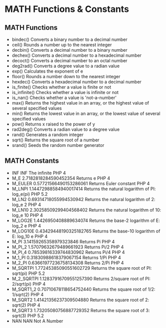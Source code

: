 # MATH Functions & Constants

## MATH Functions
- bindec()	Converts a binary number to a decimal number
- ceil()	Rounds a number up to the nearest integer
- decbin()	Converts a decimal number to a binary number
- dechex()	Converts a decimal number to a hexadecimal number
- decoct()	Converts a decimal number to an octal number
- deg2rad()	Converts a degree value to a radian value
- exp()	Calculates the exponent of e
- floor()	Rounds a number down to the nearest integer
- hexdec()	Converts a hexadecimal number to a decimal number
- is_finite()	Checks whether a value is finite or not
- is_infinite()	Checks whether a value is infinite or not
- is_nan()	Checks whether a value is 'not-a-number'
- max()	Returns the highest value in an array, or the highest value of several specified values
- min()	Returns the lowest value in an array, or the lowest value of several specified values
- pow()	Returns x raised to the power of y
- rad2deg()	Converts a radian value to a degree value
- rand()	Generates a random integer
- sqrt()	Returns the square root of a number
- srand()	Seeds the random number generator

## MATH Constants
- INF	INF	The infinite	PHP 4
- M_E	2.7182818284590452354	Returns e	PHP 4
- M_EULER	0.57721566490153286061	Returns Euler constant	PHP 4
- M_LNPI	1.14472988584940017414	Returns the natural logarithm of PI: log_e(pi)	PHP 5.2
- M_LN2	0.69314718055994530942	Returns the natural logarithm of 2: log_e 2	PHP 4
- M_LN10	2.30258509299404568402	Returns the natural logarithm of 10: log_e 10	PHP 4
- M_LOG2E	1.4426950408889634074	Returns the base-2 logarithm of E: log_2 e	PHP 4
- M_LOG10E	0.43429448190325182765	Returns the base-10 logarithm of E: log_10 e	PHP 4
- M_PI	3.14159265358979323846	Returns Pi	PHP 4
- M_PI_2	1.57079632679489661923	Returns Pi/2	PHP 4
- M_PI_4	0.78539816339744830962	Returns Pi/4	PHP 4
- M_1_PI	0.31830988618379067154	Returns 1/Pi	PHP 4
- M_2_PI	0.63661977236758134308	Returns 2/Pi	PHP 4
- M_SQRTPI	1.77245385090551602729	Returns the square root of PI: sqrt(pi)	PHP 5.2
- M_2_SQRTPI	1.12837916709551257390	Returns 2/square root of PI: 2/sqrt(pi)	PHP 4
- M_SQRT1_2	0.70710678118654752440	Returns the square root of 1/2: 1/sqrt(2)	PHP 4
- M_SQRT2	1.41421356237309504880	Returns the square root of 2: sqrt(2)	PHP 4
- M_SQRT3	1.73205080756887729352	Returns the square root of 3: sqrt(3)	PHP 5.2
- NAN	NAN	Not A Number	